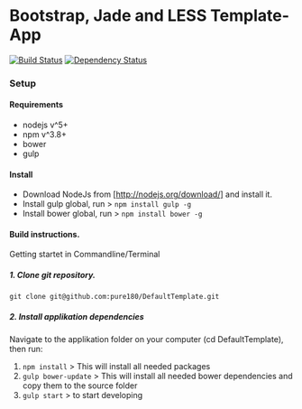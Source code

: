 # Bootstrap, Jade and LESS Template-App
[![Build Status](https://travis-ci.org/pure180/DefaultTemplate.svg?branch=master)](https://travis-ci.org/pure180/DefaultTemplate)
[![Dependency Status](https://david-dm.org/pure180/DefaultTemplate.svg)](https://david-dm.org/pure180/DefaultTemplate)
### Setup
#### Requirements

* nodejs v^5+
* npm v^3.8+
* bower
* gulp

#### Install
* Download NodeJs from [http://nodejs.org/download/] and install it.
* Install gulp global, run > `npm install gulp -g`
* Install bower global, run > `npm install bower -g`


#### Build instructions.
Getting startet in Commandline/Terminal

##### 1. Clone git repository.
```
git clone git@github.com:pure180/DefaultTemplate.git
```
##### 2. Install applikation dependencies
Navigate to the applikation folder on your computer (cd DefaultTemplate), then run:

1. `npm install` > This will install all needed packages  
2. `gulp bower-update` > This will install all needed bower dependencies and copy them to the source folder
3. `gulp start` > to start developing
